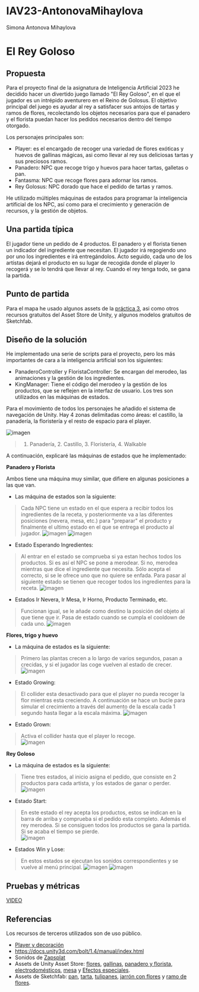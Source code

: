 # IAV23-AntonovaMihaylova
Simona Antonova Mihaylova


# El Rey Goloso

## Propuesta
Para el proyecto final de la asignatura de Inteligencia Artificial 2023 he decidido hacer un divertido juego llamado "El Rey Goloso", en el que el jugador es un intrépido aventurero en el Reino de Golosus. El objetivo principal del juego es ayudar al rey a satisfacer sus antojos de tartas y ramos de flores, recolectando los objetos necesarios para que el panadero y el florista puedan hacer los pedidos necesarios dentro del tiempo otorgado.

Los personajes principales son:
- Player: es el encargado de recoger una variedad de flores exóticas y huevos de gallinas mágicas, asi como llevar al rey sus deliciosas tartas y sus preciosos ramos.
- Panadero: NPC que recoge trigo y huevos para hacer tartas, galletas o pan.
- Fantasma: NPC que recoge flores para adornar los ramos.
- Rey Golosus: NPC dorado que hace el pedido de tartas y ramos.

He utilizado múltiples máquinas de estados para programar la inteligencia artificial de los NPC, así como para el crecimiento y generación de recursos, y la gestión de objetos.

## Una partida típica
El jugador tiene un pedido de 4 productos. El panadero y el florista tienen un indicador del ingrediente que necesitan. El jugador irá regogiendo uno por uno los ingredientes e irá entregándolos. Acto seguido, cada uno  de los artistas dejará el producto en su lugar de recogida donde el player lo recogerá y se lo tendrá que llevar al rey. Cuando el rey tenga todo, se gana la partida.

## Punto de partida
Para el mapa he usado algunos assets de la [práctica 3](https://github.com/IAV23-G15/IAV23-G15-P3), asi como otros recursos gratuitos del Asset Store de Unity, y algunos modelos gratuitos de Sketchfab.

## Diseño de la solución

He implementado una serie de scripts para el proyecto, pero los más importantes de cara a la inteligencia artificial son los siguientes:
- PanaderoController y FloristaController: Se encargan del merodeo, las animaciones y la gestión de los ingredientes.
- KingManager: Tiene el código del merodeo y la gestión de los productos, que se reflejen en la interfaz de usuario.
Los tres son utilizados en las máquinas de estados.

Para el movimiento de todos los personajes he añadido el sistema de navegación de Unity. Hay 4 zonas delimitadas como áreas: el castillo, la panadería, la floristería y el resto de espacio para el player.

![imagen](https://github.com/ssimoanto/IAV23-AntonovaMihaylova/assets/72394611/074b295e-6074-4de6-a49b-034f01b82499)
>1. Panadería, 2. Castillo, 3. Floristería, 4. Walkable

A continuación, explicaré las máquinas de estados que he implementado:

**Panadero y Florista**

Ambos tiene una máquina muy similar, que difiere en algunas posiciones a las que van.

- Las máquina de estados son la siguiente:

> Cada NPC tiene un estado en el que espera a recibir todos los ingredientes de la receta, y posteriormente va a las diferentes posiciones (nevera, mesa, etc.) para "preparar" el producto y finalmente el ultimo estado en el que se entrega el producto al jugador.
![imagen](https://github.com/ssimoanto/IAV23-AntonovaMihaylova/assets/72394611/80da3b47-1316-4fc8-ae23-68351be431b1)
![imagen](https://github.com/ssimoanto/IAV23-AntonovaMihaylova/assets/72394611/0e40f0e2-72f4-4ff7-86e1-73eec75c53d1)

- Estado Esperando Ingredientes:

> Al entrar en el estado se comprueba si ya estan hechos todos los productos. Si es así el NPC se pone a merodear. Si no, merodea mientras que dice el ingrediente que necesita. Sólo acepta el correcto, si se le ofrece uno que no quiere se enfada. Para pasar al siguiente estado se tienen que recoger todos los ingredientes para la receta.
![imagen](https://github.com/ssimoanto/IAV23-AntonovaMihaylova/assets/72394611/73addc8d-35a0-4065-8d39-91ca7605a338)

- Estados Ir Nevera, Ir Mesa, Ir Horno, Producto Terminado, etc.

> Funcionan igual, se le añade como destino la posición del objeto al que tiene que ir. Pasa de estado cuando se cumpla el cooldown de cada uno.
![imagen](https://github.com/ssimoanto/IAV23-AntonovaMihaylova/assets/72394611/567791a0-a03d-4df7-9d94-3371ebd0285d)

**Flores, trigo y huevo**

- La máquina de estados es la siguiente:

> Primero las plantas crecen a lo largo de varios segundos, pasan a crecidas, y si el jugador las coge vuelven al estado de crecer.
![imagen](https://github.com/ssimoanto/IAV23-AntonovaMihaylova/assets/72394611/cca5adb0-9ec1-41b8-b7b0-4f61bc1107f8)

- Estado Growing:
> El collider esta desactivado para que el player no pueda recoger la flor mientras esta creciendo. A continuación se hace un bucle para simular el crecimiento a través del aumento de la escala cada 1 segundo hasta llegar a la escala máxima.
![imagen](https://github.com/ssimoanto/IAV23-AntonovaMihaylova/assets/72394611/e093fe9f-8b2b-4a94-b720-b69c2c0fe887)

- Estado Grown:
> Activa el collider hasta que el player lo recoge.                                                                     
![imagen](https://github.com/ssimoanto/IAV23-AntonovaMihaylova/assets/72394611/76ae5cc3-c36b-424c-818e-178ce9129e9a)

**Rey Goloso**

- La máquina de estados es la siguiente:

> Tiene tres estados, al inicio asigna el pedido, que consiste en 2 productos para cada artista, y los estados de ganar o perder. 
![imagen](https://github.com/ssimoanto/IAV23-AntonovaMihaylova/assets/72394611/96046e77-af0c-4c2a-8dce-480ab2ba4ab9)

- Estado Start:

> En este estado el rey acepta los productos, estos se indican en la barra de arriba y comprueba si el pedido esta completo. Además el rey merodea. Si se consiguen todos los productos se gana la partida. Si se acaba el tiempo se pierde.                                                             
![imagen](https://github.com/ssimoanto/IAV23-AntonovaMihaylova/assets/72394611/e94c88b4-0e87-4da5-9c6a-6bae9f90f7e3)

- Estados Win y Lose:

> En estos estados se ejecutan los sonidos correspondientes y se vuelve al menú principal.
![imagen](https://github.com/ssimoanto/IAV23-AntonovaMihaylova/assets/72394611/824b045f-0a3c-4200-81e4-9a5bb436384f)
![imagen](https://github.com/ssimoanto/IAV23-AntonovaMihaylova/assets/72394611/234b87bb-d2d4-44c7-bd8f-4086f978cb80)

## Pruebas y métricas

[VIDEO](https://youtu.be/nG3ys4XHsJ0)

## Referencias
Los recursos de terceros utilizados son de uso público.

- [Player y decoración](https://kaylousberg.itch.io/kaykit-dungeon)
- https://docs.unity3d.com/bolt/1.4/manual/index.html
- Sonidos de [Zapsplat](https://www.zapsplat.com/)
- Assets de Unity Asset Store: [flores](https://assetstore.unity.com/packages/3d/vegetation/plants/lowpoly-flowers-47083), [gallinas](https://assetstore.unity.com/packages/3d/characters/animals/meshtint-free-chicken-mega-toon-series-151842), [panadero y florista](https://assetstore.unity.com/packages/3d/characters/viass-free-character-pack-141471), [electrodomésticos](https://assetstore.unity.com/packages/3d/props/electronics/kitchen-appliance-low-poly-180419), [mesa](https://assetstore.unity.com/packages/3d/environments/training-table-136070) y [Efectos especiales](https://assetstore.unity.com/packages/vfx/particles/3d-games-effects-pack-free-42285).
- Assets de Sketchfab: [pan](https://skfb.ly/6Suon), [tarta](https://skfb.ly/oG7TL), [tulipanes](https://skfb.ly/o6psE), [jarrón con flores](https://skfb.ly/6WnFC) y [ramo de flores](https://skfb.ly/oBUBA).
